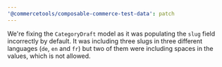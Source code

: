 ```yaml
---
'@commercetools/composable-commerce-test-data': patch
---
```


We're fixing the `CategoryDraft` model as it was populating the `slug` field incorrectly by default.
It was including three slugs in three different languages (`de`, `en` and `fr`) but two of them were including spaces in the values, which is not allowed.
